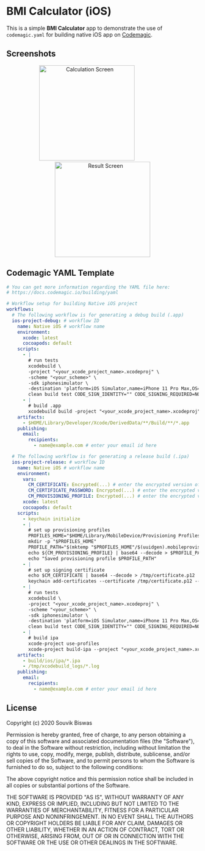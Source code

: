 # BMI Calculator (iOS)

This is a simple **BMI Calculator** app to demonstrate the use of `codemagic.yaml` for building native iOS app on [Codemagic](https://codemagic.io/start/).

## Screenshots

<p align="center">
  <img width="250" src="https://github.com/sbis04/bmi_ios/raw/master/screenshots/bmi_calculate_screen.png" alt="Calculation Screen"/>
  &nbsp;&nbsp;&nbsp;&nbsp;&nbsp;&nbsp;&nbsp;&nbsp;&nbsp;&nbsp;&nbsp;&nbsp;&nbsp;&nbsp;&nbsp;&nbsp;&nbsp;&nbsp;&nbsp;&nbsp;
  <img width="250" src="https://github.com/sbis04/bmi_ios/raw/master/screenshots/bmi_result_screen.png" alt="Result Screen"/>
</p>

## Codemagic YAML Template

```yaml
# You can get more information regarding the YAML file here:
# https://docs.codemagic.io/building/yaml

# Workflow setup for building Native iOS project
workflows:
  # The following workflow is for generating a debug build (.app)
  ios-project-debug: # workflow ID
    name: Native iOS # workflow name
    environment:
      xcode: latest
      cocoapods: default
    scripts:
      - |
        # run tests
        xcodebuild \
        -project "<your_xcode_project_name>.xcodeproj" \
        -scheme "<your_scheme>" \
        -sdk iphonesimulator \
        -destination 'platform=iOS Simulator,name=iPhone 11 Pro Max,OS=13.4' \
        clean build test CODE_SIGN_IDENTITY="" CODE_SIGNING_REQUIRED=NO
      - |
        # build .app
        xcodebuild build -project "<your_xcode_project_name>.xcodeproj" -scheme "<your_scheme>" CODE_SIGN_IDENTITY="" CODE_SIGNING_REQUIRED=NO CODE_SIGNING_ALLOWED=NO
    artifacts:
      - $HOME/Library/Developer/Xcode/DerivedData/**/Build/**/*.app
    publishing:
      email:
        recipients:
          - name@example.com # enter your email id here

  # The following workflow is for generating a release build (.ipa)
  ios-project-release: # workflow ID
    name: Native iOS # workflow name
    environment:
      vars:
        CM_CERTIFICATE: Encrypted(...) # enter the encrypted version of your certificate
        CM_CERTIFICATE_PASSWORD: Encrypted(...) # enter the encrypted version of your certificate password
        CM_PROVISIONING_PROFILE: Encrypted(...) # enter the encrypted version of your provisioning profile
      xcode: latest
      cocoapods: default
    scripts:
      - keychain initialize
      - |
        # set up provisioning profiles
        PROFILES_HOME="$HOME/Library/MobileDevice/Provisioning Profiles"
        mkdir -p "$PROFILES_HOME"
        PROFILE_PATH="$(mktemp "$PROFILES_HOME"/$(uuidgen).mobileprovision)"
        echo ${CM_PROVISIONING_PROFILE} | base64 --decode > $PROFILE_PATH
        echo "Saved provisioning profile $PROFILE_PATH"
      - |
        # set up signing certificate
        echo $CM_CERTIFICATE | base64 --decode > /tmp/certificate.p12
        keychain add-certificates --certificate /tmp/certificate.p12 --certificate-password $CM_CERTIFICATE_PASSWORD
      - |
        # run tests
        xcodebuild \
        -project "<your_xcode_project_name>.xcodeproj" \
        -scheme "<your_scheme>" \
        -sdk iphonesimulator \
        -destination 'platform=iOS Simulator,name=iPhone 11 Pro Max,OS=13.4' \
        clean build test CODE_SIGN_IDENTITY="" CODE_SIGNING_REQUIRED=NO
      - |
        # build ipa
        xcode-project use-profiles
        xcode-project build-ipa --project "<your_xcode_project_name>.xcodeproj" --scheme "<your_scheme>"
    artifacts:
      - build/ios/ipa/*.ipa
      - /tmp/xcodebuild_logs/*.log
    publishing:
      email:
        recipients:
          - name@example.com # enter your email id here

```

## License

Copyright (c) 2020 Souvik Biswas

Permission is hereby granted, free of charge, to any person obtaining a copy
of this software and associated documentation files (the "Software"), to deal
in the Software without restriction, including without limitation the rights
to use, copy, modify, merge, publish, distribute, sublicense, and/or sell
copies of the Software, and to permit persons to whom the Software is
furnished to do so, subject to the following conditions:

The above copyright notice and this permission notice shall be included in all
copies or substantial portions of the Software.

THE SOFTWARE IS PROVIDED "AS IS", WITHOUT WARRANTY OF ANY KIND, EXPRESS OR
IMPLIED, INCLUDING BUT NOT LIMITED TO THE WARRANTIES OF MERCHANTABILITY,
FITNESS FOR A PARTICULAR PURPOSE AND NONINFRINGEMENT. IN NO EVENT SHALL THE
AUTHORS OR COPYRIGHT HOLDERS BE LIABLE FOR ANY CLAIM, DAMAGES OR OTHER
LIABILITY, WHETHER IN AN ACTION OF CONTRACT, TORT OR OTHERWISE, ARISING FROM,
OUT OF OR IN CONNECTION WITH THE SOFTWARE OR THE USE OR OTHER DEALINGS IN THE
SOFTWARE.
